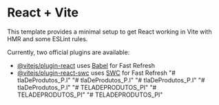 # React + Vite

This template provides a minimal setup to get React working in Vite with HMR and some ESLint rules.

Currently, two official plugins are available:

- [@vitejs/plugin-react](https://github.com/vitejs/vite-plugin-react/blob/main/packages/plugin-react/README.md) uses [Babel](https://babeljs.io/) for Fast Refresh
- [@vitejs/plugin-react-swc](https://github.com/vitejs/vite-plugin-react-swc) uses [SWC](https://swc.rs/) for Fast Refresh
"# tlaDeProdutos_P.I" 
"# tlaDeProdutos_P.I" 
"# tlaDeProdutos_P.I" 
"# tlaDeProdutos_P.I" 
"# TELADEPRODUTOS_PI" 
"# TELADEPRODUTOS_PI" 
"# TELADEPRODUTOS_PI" 
